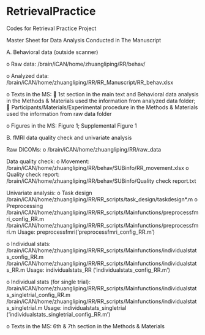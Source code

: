 # RetrievalPractice
Codes for Retrieval Practice Project


Master Sheet for Data Analysis Conducted in The Manuscript

A.	Behavioral data (outside scanner)

o	Raw data: /brain/iCAN/home/zhuangliping/RR/behav/

o	Analyzed data: /brain/iCAN/home/zhuangliping/RR/RR_Manuscript/RR_behav.xlsx

o	Texts in the MS: 
  	  1st section in the main text and Behavioral data analysis in the Methods & Materials used the information from analyzed data folder;
  	  Participants/Materials/Experimental procedure in the Methods & Materials used the information from raw data folder

o	Figures in the MS: Figure 1; Supplemental Figure 1 

B.	fMRI data quality check and univariate analysis

Raw DICOMs:
o	/brain/iCAN/home/zhuangliping/RR/raw_data

Data quality check:
o	Movement:     
/brain/iCAN/home/zhuangliping/RR/behav/SUBinfo/RR_movement.xlsx
o	Quality check report:
/brain/iCAN/home/zhuangliping/RR/behav/SUBinfo/Quality check report.txt

Univariate analysis: 
o	Task design
/brain/iCAN/home/zhuangliping/RR/RR_scripts/task_design/taskdesign*.m
o	Preprocessing 
/brain/iCAN/home/zhuangliping/RR/RR_scripts/Mainfunctions/preprocessfmri_config_RR.m
/brain/iCAN/home/zhuangliping/RR/RR_scripts/Mainfunctions/preprocessfmri.m
Usage: preprocessfmri(‘preprocessfmri_config_RR.m’)

o	Individual stats: 
/brain/iCAN/home/zhuangliping/RR/RR_scripts/Mainfunctions/individualstats_config_RR.m
/brain/iCAN/home/zhuangliping/RR/RR_scripts/Mainfunctions/individualstats_RR.m
Usage: individualstats_RR (‘individualstats_config_RR.m’)

o	Individual stats (for single trial): 
/brain/iCAN/home/zhuangliping/RR/RR_scripts/Mainfunctions/individualstats_singletrial_config_RR.m
/brain/iCAN/home/zhuangliping/RR/RR_scripts/Mainfunctions/individualstats_singletrial.m
Usage: individualstats_singletrial (‘individualstats_singletrial_config_RR.m’)

o	Texts in the MS: 6th & 7th section in the Methods & Materials


